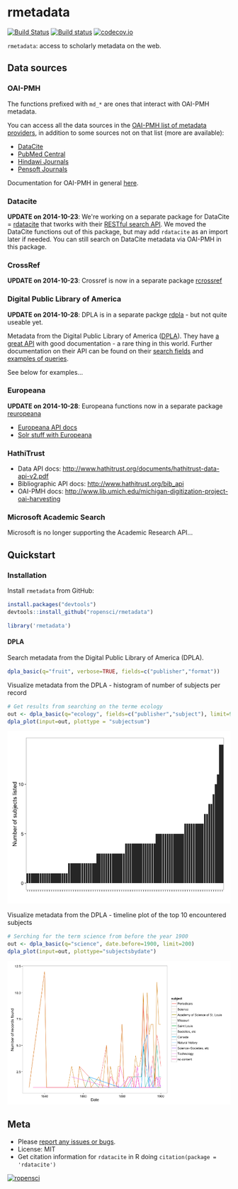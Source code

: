 rmetadata
=========



[![Build Status](https://api.travis-ci.org/ropensci/rmetadata.png)](https://travis-ci.org/ropensci/rmetadata)
[![Build status](https://ci.appveyor.com/api/projects/status/yrkc171a9yue73t6?svg=true)](https://ci.appveyor.com/project/sckott/rmetadata)
[![codecov.io](https://codecov.io/github/ropensci/rmetadata/coverage.svg?branch=master)](https://codecov.io/github/ropensci/rmetadata?branch=master)

`rmetadata`: access to scholarly metadata on the web.

## Data sources

### OAI-PMH

The functions prefixed with `md_*` are ones that interact with OAI-PMH metadata.

You can access all the data sources in the [OAI-PMH list of metadata providers](http://www.openarchives.org/Register/BrowseSites), in addition to some sources not on that list (more are available):

+ [DataCite](http://datacite.org/)
+ [PubMed Central](http://www.ncbi.nlm.nih.gov/pmc/)
+ [Hindawi Journals](http://www.hindawi.com/journals/)
+ [Pensoft Journals](http://www.pensoft.net/index.php)

Documentation for OAI-PMH in general [here](http://www.openarchives.org/OAI/openarchivesprotocol.html).

### Datacite

**UPDATE on 2014-10-23**: We're working on a separate package for DataCite = [rdatacite](https://github.com/ropensci/rdatacite) that tworks with their [RESTful search API](http://search.datacite.org/help.html). We moved the DataCite functions out of this package, but may add `rdatacite` as an import later if needed. You can still search on DataCite metadata via OAI-PMH in this package.

### CrossRef

**UPDATE on 2014-10-23**: Crossref is now in a separate package [rcrossref](https://github.com/ropensci/rcrossref)

### Digital Public Library of America

**UPDATE on 2014-10-28**: DPLA is in a separate packge [rdpla](https://github.com/ropensci/rdpla) - but not quite useable yet.

Metadata from the Digital Public Library of America ([DPLA](http://dp.la/)). They have [a great API](https://github.com/dpla/platform) with good documentation - a rare thing in this world. Further documentation on their API can be found on their [search fields](http://dp.la/info/developers/codex/responses/field-reference/) and [examples of queries](http://dp.la/info/developers/codex/requests/).

See below for examples...

### Europeana

**UPDATE on 2014-10-28**: Europeana functions now in a separate package [reuropeana](https://github.com/ropensci/reuropeana) 

* [Europeana API docs](http://labs.europeana.eu/api/)
* [Solr stuff with Europeana](http://kirunews.blog.hu/2014/02/13/solr_query_facets_in_europeana)

### HathiTrust

* Data API docs: http://www.hathitrust.org/documents/hathitrust-data-api-v2.pdf
* Bibliographic API docs: http://www.hathitrust.org/bib_api
* OAI-PMH docs: http://www.lib.umich.edu/michigan-digitization-project-oai-harvesting

### Microsoft Academic Search

Microsoft is no longer supporting the Academic Research API...

<!-- Get your Microsoft Academic Search API key [here](http://academic.research.microsoft.com/About/Help.htm#4). Put your API key in your .Rprofile file using exactly this: `options(MicAcaRes = "YOURAPIKEY")`. See [here](http://academic.research.microsoft.com/about/Microsoft%20Academic%20Search%20API%20User%20Manual.pdf) for API docs. Things to note:

+ The service, application, tool, website, or a feature in a product that you build can be for non-commercial use only or must be available in free version of the product.
+ All their APIs come with the standard 200 queries per minute.
+ Each API call returns only 100 items per call.
+ You can not use the API to crawl the entire corpus. -->

## Quickstart

### Installation

Install `rmetadata` from GitHub:


```r
install.packages("devtools")
devtools::install_github("ropensci/rmetadata")
```


```r
library('rmetadata')
```

#### DPLA 

Search metadata from the Digital Public Library of America (DPLA).


```r
dpla_basic(q="fruit", verbose=TRUE, fields=c("publisher","format"))
```

Visualize metadata from the DPLA - histogram of number of subjects per record


```r
# Get results from searching on the terme ecology
out <- dpla_basic(q="ecology", fields=c("publisher","subject"), limit=90)
dpla_plot(input=out, plottype = "subjectsum")
```

![](inst/img/dpla_subjects_barplot.png)

Visualize metadata from the DPLA - timeline plot of the top 10 encountered subjects


```r
# Serching for the term science from before the year 1900
out <- dpla_basic(q="science", date.before=1900, limit=200)
dpla_plot(input=out, plottype="subjectsbydate")
```

![](inst/img/dpla_subjects_through_time.png)

## Meta

* Please [report any issues or bugs](https://github.com/ropensci/rdatacite/issues).
* License: MIT
* Get citation information for `rdatacite` in R doing `citation(package = 'rdatacite')`

[![ropensci](http://ropensci.org/public_images/github_footer.png)](http://ropensci.org)
